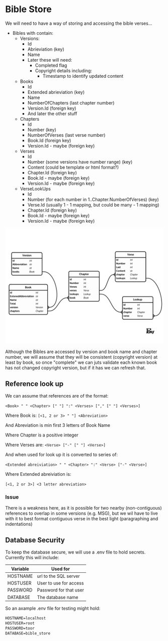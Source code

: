 # Bible Store

We will need to have a way of storing and accessing the bible verses...

* Bibles with contain:
  * Versions:
    * Id
    * Abrieviation (key)
    * Name
    * Later these will need:
      * Completed flag
      * Copyright details including:
        * Timestamp to identify updated content
  * Books
    * Id
    * Extended abrieviation (key)
    * Name
    * NumberOfChapters (last chapter number)
    * Version.Id (foreign key)
    * And later the other stuff
  * Chapters
    * Id
    * Number (key)
    * NumberOfVerses (last verse number)
    * Book.Id (foreign key)
    * Version.Id - maybe (foreign key)
  * Verses
    * Id
    * Number (some versions have number range) (key)
    * Content (could be template or html format?)
    * Chapter.Id (foreign key)
    * Book.Id - maybe (foreign key)
    * Version.Id - maybe (foreign key)
  * VerseLookUps
    * Id
    * Number (for each number in 1..Chapter.NumberOfVerses) (key)
    * Verse.Id (usually 1 - 1 mapping, but could be many - 1 mapping)
    * Chapter.Id (foreign key)
    * Book.Id - maybe (foreign key)
    * Version.Id - maybe (foreign key)

![Diagram](./BibleStore.png)

Although the Bibles are accessed by version and book name and chapter number, 
we will assume that they will be consistent (copyright version) at least by book,
so once "complete" we can juts validate each known book has not changed copyright version,
but if it has we can refresh that.

## Reference look up

We can assume that references are of the format:

`<Book> " " <Chapter> [" "] ":" <Verses> ["," [" "] <Verses>]`

Where Book is:
`[<1, 2 or 3> " "] <Abreviation>`

And Abreviation is min first 3 letters of Book Name

Where Chapter is a positive integer

Where Verses are:
`<Verse> ["-" [" "] <Verse>]`

And when used for look up it is converted to series of:

`<Extended abreiviation> " " <Chapter> ":" <Verse> ["-" <Verse>]`

Where Extended abreiviation is:

`[<1, 2 or 3>] <3 letter abreviation>`

### Issue

There is a weakness here, as it is possible for two nearby (non-contiguous) references 
to overlap in some versions (e.g. MSG), but we wil have to live with it to best format 
contiguous verse in the best light (paragraphing and indentations)

## Database Security

To keep the database secure, we will use a .env file to hold secrets.
Currently this will include:

| Variable | Used for               |
| -------- | ---------------------- |
| HOSTNAME | url to the SQL server  |
| HOSTUSER | User to use for access |
| PASSWORD | Password for that user |
| DATABASE | The database name      |

So an axample .env file for testing might hold:
```
HOSTNAME=localhost
HOSTUSER=root
PASSWORD=toor
DATABASE=bible_store
```
